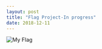 ```yaml
---
layout: post
title: "Flag Project-In progress"
date: 2018-12-11
---
```


![My Flag](/images/flag10.png)
